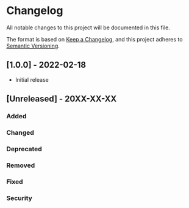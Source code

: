 # Changelog
All notable changes to this project will be documented in this file.

The format is based on [Keep a Changelog](https://keepachangelog.com/en/1.0.0/),
and this project adheres to [Semantic Versioning](https://semver.org/spec/v2.0.0.html).

## [1.0.0] - 2022-02-18
- Initial release

## [Unreleased] - 20XX-XX-XX
### Added
### Changed
### Deprecated
### Removed
### Fixed
### Security
